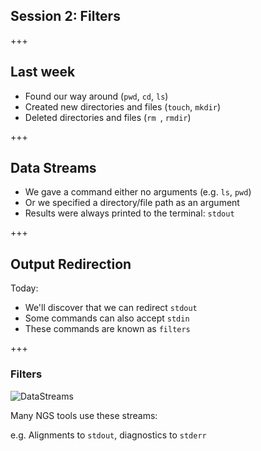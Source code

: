 ## Session 2: Filters

+++

## Last week

- Found our way around (`pwd`, `cd`, `ls`)
- Created new directories and files (`touch`, `mkdir`)
- Deleted directories and files (`rm `, `rmdir`)

+++

## Data Streams

- We gave a command either no arguments (e.g. `ls`, `pwd`)
- Or we specified a directory/file path as an argument
- Results were always printed to the terminal: `stdout`

+++

## Output Redirection

Today:

- We'll discover that we can redirect `stdout`
- Some commands can also accept `stdin`
- These commands are known as `filters`

+++

### Filters

![DataStreams](https://ryanstutorials.net/linuxtutorial/img/streams.png)

Many NGS tools use these streams:

e.g. Alignments to `stdout`, diagnostics to `stderr`
